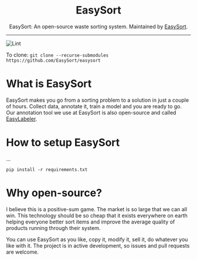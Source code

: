 <div align="center">

<h1>EasySort</h1>

EasySort: An open-source waste sorting system. Maintained by [EasySort](https://github.com/Easysort).
</div>

---

![Lint](https://github.com/easysort/easysort/workflows/Lint/badge.svg)

To clone: ```git clone --recurse-submodules https://github.com/EasySort/easysort```

# What is EasySort
EasySort makes you go from a sorting problem to a solution in just a couple of hours. Collect data, annotate it, train a model and you are ready to go.
Our annotation tool we use at EasySort is also open-source and called [EasyLabeler](https://github.com/EasySort/easylabeler).

# How to setup EasySort
...

```
pip install -r requirements.txt
```

# Why open-source?
I believe this is a positive-sum game. The market is so large that we can all win. This technology should be so cheap that it exists everywhere on earth helping everyone better sort items and improve the average quality of products running through their system.

You can use EasySort as you like, copy it, modify it, sell it, do whatever you like with it. The project is in active development, so issues and pull requests are welcome.